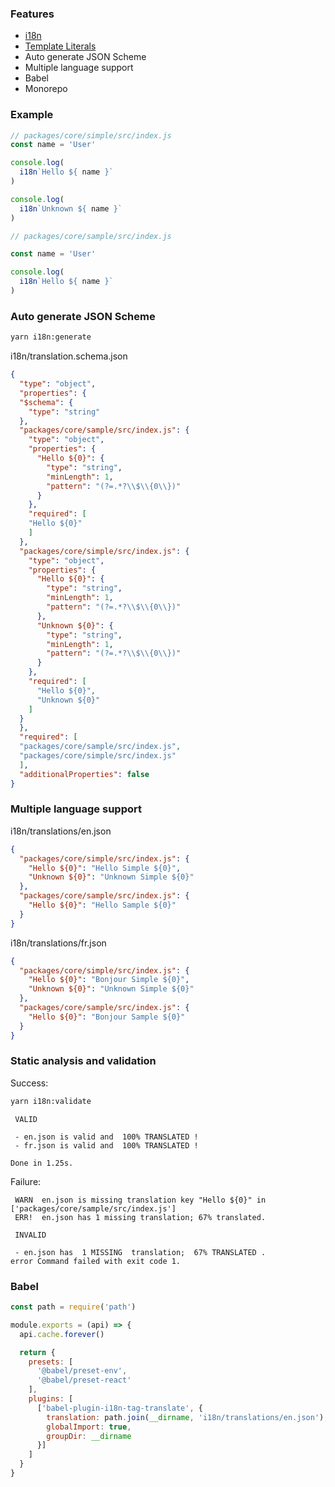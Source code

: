 ### Features
* [i18n](https://github.com/skolmer/es2015-i18n-tag)
* [Template Literals](https://developer.mozilla.org/en-US/docs/Web/JavaScript/Reference/Template_literals)
* Auto generate JSON Scheme
* Multiple language support 
* Babel
* Monorepo

### Example
```js
// packages/core/simple/src/index.js
const name = 'User'

console.log(
  i18n`Hello ${ name }`
)

console.log(
  i18n`Unknown ${ name }`
)
```

```js
// packages/core/sample/src/index.js

const name = 'User'

console.log(
  i18n`Hello ${ name }`
)
```

### Auto generate JSON Scheme
```sh
yarn i18n:generate
```

i18n/translation.schema.json
```json
{
  "type": "object",
  "properties": {
  "$schema": {
    "type": "string"
  },
  "packages/core/sample/src/index.js": {
    "type": "object",
    "properties": {
      "Hello ${0}": {
        "type": "string",
        "minLength": 1,
        "pattern": "(?=.*?\\$\\{0\\})"
      }
    },
    "required": [
    "Hello ${0}"
    ]
  },
  "packages/core/simple/src/index.js": {
    "type": "object",
    "properties": {
      "Hello ${0}": {
        "type": "string",
        "minLength": 1,
        "pattern": "(?=.*?\\$\\{0\\})"
      },
      "Unknown ${0}": {
        "type": "string",
        "minLength": 1,
        "pattern": "(?=.*?\\$\\{0\\})"
      }
    },
    "required": [
      "Hello ${0}",
      "Unknown ${0}"
    ]
  }
  },
  "required": [
  "packages/core/sample/src/index.js",
  "packages/core/simple/src/index.js"
  ],
  "additionalProperties": false
}
```

### Multiple language support
i18n/translations/en.json
```json
{
  "packages/core/simple/src/index.js": {
    "Hello ${0}": "Hello Simple ${0}",
    "Unknown ${0}": "Unknown Simple ${0}"
  },
  "packages/core/sample/src/index.js": {
    "Hello ${0}": "Hello Sample ${0}"
  }
}
``` 

i18n/translations/fr.json
```json
{
  "packages/core/simple/src/index.js": {
    "Hello ${0}": "Bonjour Simple ${0}",
    "Unknown ${0}": "Unknown Simple ${0}"
  },
  "packages/core/sample/src/index.js": {
    "Hello ${0}": "Bonjour Sample ${0}"
  }
}
``` 

### Static analysis and validation

Success:

```sh
yarn i18n:validate
```

```
 VALID 

 - en.json is valid and  100% TRANSLATED !
 - fr.json is valid and  100% TRANSLATED !

Done in 1.25s.
```

Failure:

```
 WARN  en.json is missing translation key "Hello ${0}" in ['packages/core/sample/src/index.js']
 ERR!  en.json has 1 missing translation; 67% translated.

 INVALID 

 - en.json has  1 MISSING  translation;  67% TRANSLATED .
error Command failed with exit code 1.
```

### Babel
```js
const path = require('path')

module.exports = (api) => {
  api.cache.forever()

  return {
    presets: [
      '@babel/preset-env',
      '@babel/preset-react'
    ],
    plugins: [
      ['babel-plugin-i18n-tag-translate', {
        translation: path.join(__dirname, 'i18n/translations/en.json'),
        globalImport: true,
        groupDir: __dirname
      }]
    ]
  }
}

```